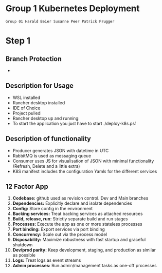# Group 1 Kubernetes Deployment
```
Group 01 Harald Beier Susanne Peer Patrick Prugger
```
# Step 1
## Branch Protection
- 
## Description for Usage
- WSL installed
- Rancher desktop installed
- IDE of Choice
- Project pulled
- Rancher desktop up and running
- To start the application you just have to start ./deploy-k8s.ps1
## Description of functionality
- Producer generates JSON with datetime in UTC
- RabbitMQ is used as messaging queue
- Consumer uses JS for visualisation of JSON with minimal functionality (Refresh, Delete and a little extra)
- K8S manifest includes the configuration Yamls for the different services
## 12 Factor App 
1. **Codebase:** github used as revision control. Dev and Main branches
2. **Dependencies:** Explicitly declare and isolate dependencies
3. **Config:** Store config in the environment
4. **Backing services:** Treat backing services as attached resources
5. **Build, release, run:** Strictly separate build and run stages
6. **Processes:** Execute the app as one or more stateless processes
7. **Port binding:** Export services via port binding
8. **Concurrency:** Scale out via the process model
9. **Disposability:** Maximize robustness with fast startup and graceful shutdown
10. **Dev/prod parity:** Keep development, staging, and production as similar as possible
11. **Logs:** Treat logs as event streams
12. **Admin processes:** Run admin/management tasks as one-off processes

